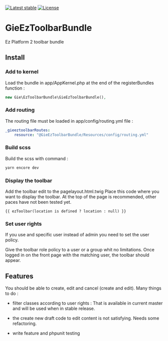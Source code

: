 [![Latest stable](https://img.shields.io/packagist/v/jlchassaing/GieEzToolbarBundle.svg?style=flat-square)](https://packagist.org/packages/jlchassaing/GieEzToolbarBundle)
[![License](https://img.shields.io/packagist/l/jlchassaing/GieEzToolbarBundle.svg?style=flat-square)](https://packagist.org/packages/jlchassaing/GieEzToolbarBundle)

# GieEzToolbarBundle

Ez Platform 2 toolbar bundle

## Install



### Add to kernel

Load the bundle in app/AppKernel.php at the end of the registerBundles function :

```php
new Gie\EzToolbarBundle\GieEzToolbarBundle(),
```

### Add routing

The routing file must be loaded in app/config/routing.yml file :

```yaml
_gieeztoolbarRoutes:
    resource: "@GieEzToolbarBundle/Resources/config/routing.yml"
```

### Build scss

Build the scss with command :
```bash
yarn encore dev
```
 
### Display the toolbar

Add the toolbar edit to the pagelayout.html.twig 
Place this code where you want to display the toolbar. At the top of the page is recommended, other paces have not been tested yet.  

```twig
{{ ezToolbar(location is defined ? location : null) }}
```

### Set user rights 

If you use and specific user instead of admin you need to set the user policy.

Give the toolbar role policy to a user or a group whit no limitations. Once logged in on the
front page with the matching user, the toolbar should appear.

## Features

You should be able to create, edit and cancel (create and edit).
Many things to do :
 - filter classes according to user rights :
    That is available in current master and will be used when in stable release.
    
 - the create new draft code to edit content is not satisfying. Needs some refactoring.
 
 - write feature and phpunit testing    
